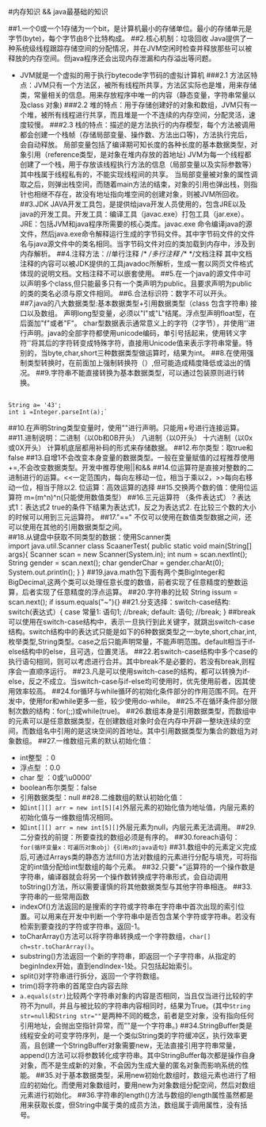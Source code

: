 #内存知识 && java最基础的知识 

##1.一个0或一个1存储为一个bit，是计算机最小的存储单位。最小的存储单元是字节(byte)，每个字节由8个比特构成。
##2.核心机制：垃圾回收  Java提供了一种系统级线程跟踪存储空间的分配情况，并在JVM空闲时检查并释放那些可以被释放的内存空间。但java程序还会出现内存泄漏和内存溢出等问题。
*	JVM就是一个虚拟的用于执行bytecode字节码的虚拟计算机
###2.1 方法区特点：JVM只有一个方法区，被所有线程所共享，方法区实际也是堆，用来存储类，常量相关的信息。用来存放程序中唯一的内容（静态变量，字符串常量以及class 对象)
###2.2 堆的特点：用于存储创建好的对象和数组，JVM只有一个堆，被所有线程进行共享，而且堆是一个不连续的内存空间，分配灵活，速度较慢。
###2.3 栈的特点：描述的是方法执行的内存模型，每个方法被调用都会创建一个栈帧（存储局部变量、操作数、方法出口等)，方法执行完后，会自动释放。 局部变量包括了编译期可知长度的各种长度的基本数据类型，对象引用（reference类型，是对象在堆内存放的首地址) JVM为每一个线程都创建了一个栈，用于存放该线程执行方法的信息（局部变量以及实际参数等） 其中栈属于线程私有的，不能实现线程间的共享。 当局部变量被对象的属性调取之后，则弹出栈空间，而随着main方法的结束，对象的引用也弹出栈，则指针也相继不存在，故没有地址指向堆空间的创建对象，则被JVM所回收。
##3.JDK  JAVA开发工具包，是提供给java开发人员使用的，包含JRE以及java的开发工具。开发工具：编译工具（javac.exe）打包工具（jar.exe）。JRE：包括JVM和java程序所需要的核心类库。javac.exe 命令编译java的源文件，然后java.exe命令解释运行生成的字节码文件。其中字节码文件的文件名与java源文件中的类名相同。当字节码文件对应的类加载到内存中，涉及到内存解析。
##4.注释方法：//单行注释   /*   */多行注释  /**  */文档注释  其中文档注释的内容可以被JDK提供的工具javadoc所解析，生成一套以网页文件格式体现的说明文档。文档注释不可以嵌套使用。
##5.在一个java的源文件中可以声明多个class,但只能最多只有一个类声明为public。且要求声明为public的类的类名必须与原文件相同。
##6.合法标识符：数字不可以开头。
##7.java的八大数据类型:基本数据类型+引用数据类型（class 包含字符串) 接口以及数组。  声明long型变量，必须以"l"或"L"结尾。浮点型声明float型，在后面加"f"或者"F"。 char型数据表示通常意义上的字符（2字节），并使用''进行声明。java的全部字符都使用unicode编码，单引号括起来，使用转义字符'\'将其后的字符转变成特殊字符，直接用Unicode值来表示字符串常量。特别的，当byte,char,short三种数据类型做运算时，结果为int。
##8.在使用强制类型转换时，在前面加上强制转换符（）,但可能造成精度降低或溢出的情况。
##9.字符串不能直接转换为基本数据类型，可以通过包装原则进行转换。 
##	
	String a= '43'; 
	int i =Integer.parseInt(a);`
##10.在声明String类型变量时，使用""进行声明。只能用+号进行连接运算。
##11.进制说明：二进制（以0b和0B开头） 八进制（以0开头） 十六进制（以0x或0X开头） 计算机底层都用补码的形式来存储数据。
##12.布尔类型：取true和false
##13.自增1不会改变本身变量的数据类型。一般在变量赋值的过程推荐使用+=,不会改变数据类型。开发中推荐使用||和&&
##14.位运算符是直接对整数的二进制进行的运算。<<一定范围内，每向左移动一位，相当于乘以2，>>每向右移动一位，相当于除以2. 位运算：高效运算的选择
##15.交换两个数的值：使用位运算符  m=(m^n)^n(只能使用数值类型）
##16.三元运算符  （条件表达式）？表达式1：表达式2  true的条件下结果为表达式1，反之为表达式2. 在比较三个数的大小的时候可以用到三元运算符。
##17."=="  不仅可以使用在数值类型数据之间，还可以使用在其他的引用数据类型之间。  
##18.从键盘中获取不同类型的数据：使用Scanner类  
	import java.util.Scanner
	class ScaanerTest{
       public static void main(String[] args){
	        Scanner scan = new Scanner(System.in);
			int num = scan.nextInt();
			String gender = scan.next();
			char genderChar = gender.charAt(0);
			System.out.println();
	}
	}
##19.java.math包下面有两个类BigInteger和BigDecimal,这两个类可以处理任意长度的数值，前者实现了任意精度的整数运算，后者实现了任意精度的浮点运算。
##20.字符串的比较
	 String issum = scan.next();
     if issum.equals("~"){}
##21.分支选择：switch-case结构:
  	switch(表达式）{
	case 常量1:
		语句1;
		//break;
	default:
 		语句;
		//break;
	}
##break可以使用在switch-case结构中，表示一旦执行到此关键字，就跳出switch-case结构。switch结构中的表达式只能是如下的6种数据类型之一:byte,short,char,int,枚举类型,String类型。case之后只能声明常量，不能声明范围。default相当于if-else结构中的else，且可选，位置灵活。
##22.若switch-case结构中多个case的执行语句相同，则可以考虑进行合并。其中break不是必要的，若没有break,则程序会一直顺序运行。
##23.凡是可以使用switch-case的结构，都可以转换为if-else，反之不成立。当switch-case与if-else均可使用时，优先使用前者，因其使用效率较高。
##24.for循环与while循环的初始化条件部分的作用范围不同。在开发中，使用for和while更多一些，较少使用do-while。
##25.不在循环条件部分限制次数的结构：for(;;)或while(true)。
##26.数组本身是引用数据类型，而数组中的元素可以是任意数据类型，在创建数组对象时会在内存中开辟一整块连续的空间，而数组名中引用的是这块空间的首地址。其中引用数据类型为集合的数组为对象数组。
##27.一维数组元素的默认初始化值：
*	int整型 ：0
*	浮点型  ：0.0
*	char 型 ：0或'\u0000'
*	boolean布尔类型：false
*	引用数据类型：null
##28.二维数组的默认初始化值：
*	如`int[][] arr = new int[5][4]`外层元素的初始化值为地址值，内层元素的初始化值与一维数组情况相同。
*	如`int[][] arr = new int[5][]`外层元素为null，内层元素无法调用。
##29.二分查找的前提：所要查找的数组必须是有序的。
##30.foreach语句：`for(循环变量x：可遍历对象obj）{引用x的java语句}`
##31.数组中的元素定义完成后,可通过Arrays类的静态方法fill()方法对数组的元素进行分配与填充，可将指定的int值分配给int型数组的每个元素。
##32.只要“+”运算符的一个操作数是字符串，编译器就会将另一个操作数转换成字符串形式，会自动调用toString()方法，所以需要谨慎的将其他数据类型与其他字符串相连。
##33.字符串的一些常用函数
*	indexOf()方法返回的是搜索的字符或字符串在字符串中首次出现的索引位置。可以用来在开发中判断一个字符串中是否包含某个字符或字符串。若没有检索到要查找的字符或字符串，返回-1。
*	toCharArray()方法可以将字符串转换成一个字符数组，`char[] ch=str.toCharArray()`。
*	substring()方法返回一个新的字符串，即返回一个子字符串，从指定的beginIndex开始，直到endIndex-1处。只包括起始索引。
*	split()对字符串进行拆分，返回一个字符数组。
*	trim()将字符串的首尾空白内容去除
*	`a.equals(str)`比较两个字符串对象的内容是否相同，当且仅当进行比较的字符不为null，并且与被比较的字符串内容相同时，结果为True。(其中`String str=null`和`String str=""`是两种不同的概念，前者是空对象，没有指向任何引用地址，会抛出空指针异常，而""是一个字符串。)
##34.StringBuffer类是线程安全的可变字符序列，是一个类似String类的字符缓冲区，执行效率更高，且创建一个StringBuffer对象需要new，无法直接引用字符串常量，append()方法可以将参数转化成字符串。其中StringBuffer每次都是操作自身对象，而不是生成新的对象，不会因为生成大量的匿名对象而影响系统的性能。
##35.对于基本数据类型，采用new初始化数组时，数组元素也进行了相应的初始化。而使用对象数组时，要用new为对象数组分配空间，然后对数组元素进行初始化。
##36.字符串的length()方法与数组的length属性虽然都是用来获取长度，但String中属于类的成员方法，数组属于调用属性，没有括号。
